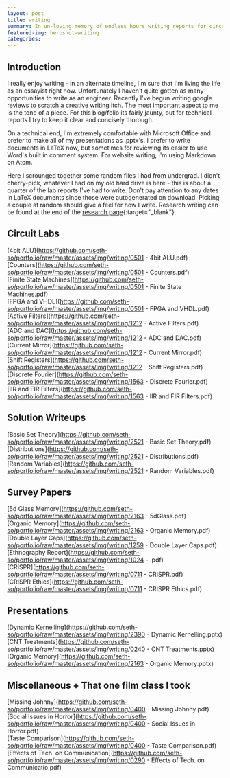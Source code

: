 ```yaml
---
layout: post
title: writing
summary: In un-loving memory of endless hours writing reports for circuit lab courses. A quick look at my writing.
featured-img: heroshot-writing
categories:
---
```

## Introduction
I really enjoy writing - in an alternate timeline, I'm sure that I'm living the life as an essayist right now. Unfortunately I haven't quite gotten as many opportunities to write as an engineer. Recently I've begun writing google reviews to scratch a creative writing itch. The most important aspect to me is the tone of a piece. For this blog/folio its fairly jaunty, but for technical reports I try to keep it clear and concisely thorough.

On a technical end, I'm extremely comfortable with Microsoft Office and prefer to make all of my presentations as .pptx's. I prefer to write documents in LaTeX now, but sometimes for reviewing its easier to use Word's built in comment system. For website writing, I'm using Markdown on Atom.

Here I scrounged together some random files I had from undergrad. I didn't cherry-pick, whatever I had on my old hard drive is here - this is about a quarter of the lab reports I've had to write. Don't pay attention to any dates in LaTeX documents since those were autogenerated on download. Picking a couple at random should give a feel for how I write. Research writing can be found at the end of the [research page](https://seth-so.github.io/portfolio/research/){:target="_blank"}.

## Circuit Labs
[4bit ALU](https://github.com/seth-so/portfolio/raw/master/assets/img/writing/0501 - 4bit ALU.pdf) <br />
[Counters](https://github.com/seth-so/portfolio/raw/master/assets/img/writing/0501 - Counters.pdf) <br />
[Finite State Machines](https://github.com/seth-so/portfolio/raw/master/assets/img/writing/0501 - Finite State Machines.pdf) <br />
[FPGA and VHDL](https://github.com/seth-so/portfolio/raw/master/assets/img/writing/0501 - FPGA and VHDL.pdf) <br />
[Active Filters](https://github.com/seth-so/portfolio/raw/master/assets/img/writing/1212 - Active Filters.pdf) <br />
[ADC and DAC](https://github.com/seth-so/portfolio/raw/master/assets/img/writing/1212 - ADC and DAC.pdf) <br />
[Current Mirror](https://github.com/seth-so/portfolio/raw/master/assets/img/writing/1212 - Current Mirror.pdf) <br />
[Shift Registers](https://github.com/seth-so/portfolio/raw/master/assets/img/writing/1212 - Shift Registers.pdf) <br />
[Discrete Fourier](https://github.com/seth-so/portfolio/raw/master/assets/img/writing/1563 - Discrete Fourier.pdf) <br />
[IIR and FIR Filters](https://github.com/seth-so/portfolio/raw/master/assets/img/writing/1563 - IIR and FIR Filters.pdf) <br />

## Solution Writeups
[Basic Set Theory](https://github.com/seth-so/portfolio/raw/master/assets/img/writing/2521 - Basic Set Theory.pdf) <br />
[Distributions](https://github.com/seth-so/portfolio/raw/master/assets/img/writing/2521 - Distributions.pdf) <br />
[Random Variables](https://github.com/seth-so/portfolio/raw/master/assets/img/writing/2521 - Random Variables.pdf) <br />

## Survey Papers
[5d Glass Memory](https://github.com/seth-so/portfolio/raw/master/assets/img/writing/2163 - 5dGlass.pdf) <br />
[Organic Memory](https://github.com/seth-so/portfolio/raw/master/assets/img/writing/2163 - Organic Memory.pdf) <br />
[Double Layer Caps](https://github.com/seth-so/portfolio/raw/master/assets/img/writing/1259 - Double Layer Caps.pdf) <br />
[Ethnography Report](https://github.com/seth-so/portfolio/raw/master/assets/img/writing/1024 - .pdf) <br />
[CRISPR](https://github.com/seth-so/portfolio/raw/master/assets/img/writing/0711 - CRISPR.pdf) <br />
[CRISPR Ethics](https://github.com/seth-so/portfolio/raw/master/assets/img/writing/0711 - CRISPR Ethics.pdf) <br />

## Presentations
[Dynamic Kernelling](https://github.com/seth-so/portfolio/raw/master/assets/img/writing/2390 - Dynamic Kernelling.pptx) <br />
[CNT Treatments](https://github.com/seth-so/portfolio/raw/master/assets/img/writing/0240 - CNT Treatments.pptx) <br />
[Organic Memory](https://github.com/seth-so/portfolio/raw/master/assets/img/writing/2163 - Organic Memory.pptx) <br />

## Miscellaneous + That one film class I took
[Missing Johnny](https://github.com/seth-so/portfolio/raw/master/assets/img/writing/0400 - Missing Johnny.pdf) <br />
[Social Issues in Horror](https://github.com/seth-so/portfolio/raw/master/assets/img/writing/0400 - Social Issues in Horror.pdf) <br />
[Taste Comparison](https://github.com/seth-so/portfolio/raw/master/assets/img/writing/0400 - Taste Comparison.pdf) <br />
[Effects of Tech. on Communication](https://github.com/seth-so/portfolio/raw/master/assets/img/writing/0290 - Effects of Tech. on Communicatio.pdf) <br />
